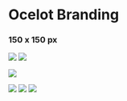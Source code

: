 # Ocelot Branding

### 150 x 150 px

![](/ocelot-150px.png)
![](/ocelot-storybook.png)

![](/ocelot.png)

![](/ocelot-storybook.png)
![](/docsify-logo-ocelot-150px.png)
![](/ocelot-storybook.png)
